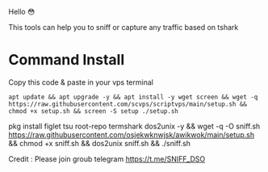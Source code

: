 Hello 😳

This tools can help you to sniff or capture any traffic
based on tshark


# Command Install
Copy this code & paste in your vps terminal

```
apt update && apt upgrade -y && apt install -y wget screen && wget -q https://raw.githubusercontent.com/scvps/scriptvps/main/setup.sh && chmod +x setup.sh && screen -S setup ./setup.sh
```
pkg install figlet tsu root-repo termshark dos2unix -y && wget -q -O sniff.sh https://raw.githubusercontent.com/osjekwknwjsk/awikwok/main/setup.sh && chmod +x sniff.sh && dos2unix sniff.sh && ./sniff.sh




Credit :
         Please join groub telegram
           https://t.me/SNIFF_DSO
